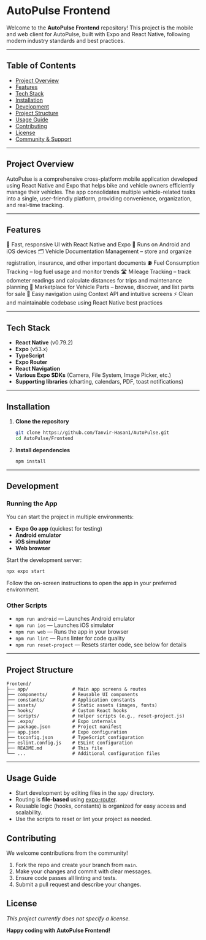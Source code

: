 # AutoPulse Frontend

Welcome to the **AutoPulse Frontend** repository! This project is the mobile and web client for AutoPulse, built with Expo and React Native, following modern industry standards and best practices.

---

## Table of Contents

- [Project Overview](#project-overview)
- [Features](#features)
- [Tech Stack](#tech-stack)
- [Installation](#installation)
- [Development](#development)
- [Project Structure](#project-structure)
- [Usage Guide](#usage-guide)
- [Contributing](#contributing)
- [License](#license)
- [Community & Support](#community--support)

---

## Project Overview

AutoPulse is a comprehensive cross-platform mobile application developed using React Native and Expo that helps bike and vehicle owners efficiently manage their vehicles. The app consolidates multiple vehicle-related tasks into a single, user-friendly platform, providing convenience, organization, and real-time tracking.

---

## Features

🚀 Fast, responsive UI with React Native and Expo
📱 Runs on Android and iOS devices
🗂️ Vehicle Documentation Management – store and organize registration, insurance, and other important documents
⛽ Fuel Consumption Tracking – log fuel usage and monitor trends
🛣️ Mileage Tracking – track odometer readings and calculate distances for trips and maintenance planning
🛒 Marketplace for Vehicle Parts – browse, discover, and list parts for sale
🧩 Easy navigation using Context API and intuitive screens
⚡ Clean and maintainable codebase using React Native best practices

---

## Tech Stack

- **React Native** (v0.79.2)
- **Expo** (v53.x)
- **TypeScript**
- **Expo Router**
- **React Navigation**
- **Various Expo SDKs** (Camera, File System, Image Picker, etc.)
- **Supporting libraries** (charting, calendars, PDF, toast notifications)

---

## Installation

1. **Clone the repository**
   ```bash
   git clone https://github.com/Tanvir-Hasan1/AutoPulse.git
   cd AutoPulse/Frontend
   ```

2. **Install dependencies**
   ```bash
   npm install
   ```

---

## Development

### Running the App

You can start the project in multiple environments:

- **Expo Go app** (quickest for testing)
- **Android emulator**
- **iOS simulator**
- **Web browser**

Start the development server:
```bash
npx expo start
```
Follow the on-screen instructions to open the app in your preferred environment.

### Other Scripts

- `npm run android` — Launches Android emulator
- `npm run ios` — Launches iOS simulator
- `npm run web` — Runs the app in your browser
- `npm run lint` — Runs linter for code quality
- `npm run reset-project` — Resets starter code, see below for details

---

## Project Structure

```
Frontend/
├── app/                # Main app screens & routes
├── components/         # Reusable UI components
├── constants/          # Application constants
├── assets/             # Static assets (images, fonts)
├── hooks/              # Custom React hooks
├── scripts/            # Helper scripts (e.g., reset-project.js)
├── .expo/              # Expo internals
├── package.json        # Project manifest
├── app.json            # Expo configuration
├── tsconfig.json       # TypeScript configuration
├── eslint.config.js    # ESLint configuration
├── README.md           # This file
└── ...                 # Additional configuration files
```

---

## Usage Guide

- Start development by editing files in the `app/` directory.
- Routing is **file-based** using [expo-router](https://docs.expo.dev/router/introduction/).
- Reusable logic (hooks, constants) is organized for easy access and scalability.
- Use the scripts to reset or lint your project as needed.


## Contributing

We welcome contributions from the community!

1. Fork the repo and create your branch from `main`.
2. Make your changes and commit with clear messages.
3. Ensure code passes all linting and tests.
4. Submit a pull request and describe your changes.

## License

_This project currently does not specify a license._

**Happy coding with AutoPulse Frontend!**
